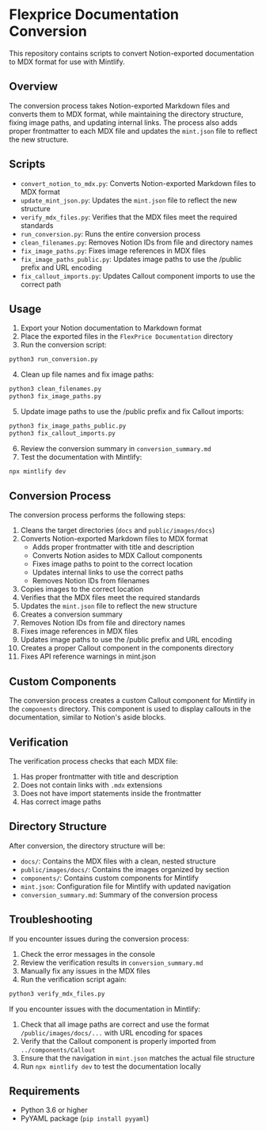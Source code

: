 # Flexprice Documentation Conversion

This repository contains scripts to convert Notion-exported documentation to MDX format for use with Mintlify.

## Overview

The conversion process takes Notion-exported Markdown files and converts them to MDX format, while maintaining the directory structure, fixing image paths, and updating internal links. The process also adds proper frontmatter to each MDX file and updates the `mint.json` file to reflect the new structure.

## Scripts

- `convert_notion_to_mdx.py`: Converts Notion-exported Markdown files to MDX format
- `update_mint_json.py`: Updates the `mint.json` file to reflect the new structure
- `verify_mdx_files.py`: Verifies that the MDX files meet the required standards
- `run_conversion.py`: Runs the entire conversion process
- `clean_filenames.py`: Removes Notion IDs from file and directory names
- `fix_image_paths.py`: Fixes image references in MDX files
- `fix_image_paths_public.py`: Updates image paths to use the /public prefix and URL encoding
- `fix_callout_imports.py`: Updates Callout component imports to use the correct path

## Usage

1. Export your Notion documentation to Markdown format
2. Place the exported files in the `FlexPrice Documentation` directory
3. Run the conversion script:

```bash
python3 run_conversion.py
```

4. Clean up file names and fix image paths:

```bash
python3 clean_filenames.py
python3 fix_image_paths.py
```

5. Update image paths to use the /public prefix and fix Callout imports:

```bash
python3 fix_image_paths_public.py
python3 fix_callout_imports.py
```

6. Review the conversion summary in `conversion_summary.md`
7. Test the documentation with Mintlify:

```bash
npx mintlify dev
```

## Conversion Process

The conversion process performs the following steps:

1. Cleans the target directories (`docs` and `public/images/docs`)
2. Converts Notion-exported Markdown files to MDX format
   - Adds proper frontmatter with title and description
   - Converts Notion asides to MDX Callout components
   - Fixes image paths to point to the correct location
   - Updates internal links to use the correct paths
   - Removes Notion IDs from filenames
3. Copies images to the correct location
4. Verifies that the MDX files meet the required standards
5. Updates the `mint.json` file to reflect the new structure
6. Creates a conversion summary
7. Removes Notion IDs from file and directory names
8. Fixes image references in MDX files
9. Updates image paths to use the /public prefix and URL encoding
10. Creates a proper Callout component in the components directory
11. Fixes API reference warnings in mint.json

## Custom Components

The conversion process creates a custom Callout component for Mintlify in the `components` directory. This component is used to display callouts in the documentation, similar to Notion's aside blocks.

## Verification

The verification process checks that each MDX file:

1. Has proper frontmatter with title and description
2. Does not contain links with `.mdx` extensions
3. Does not have import statements inside the frontmatter
4. Has correct image paths

## Directory Structure

After conversion, the directory structure will be:

- `docs/`: Contains the MDX files with a clean, nested structure
- `public/images/docs/`: Contains the images organized by section
- `components/`: Contains custom components for Mintlify
- `mint.json`: Configuration file for Mintlify with updated navigation
- `conversion_summary.md`: Summary of the conversion process

## Troubleshooting

If you encounter issues during the conversion process:

1. Check the error messages in the console
2. Review the verification results in `conversion_summary.md`
3. Manually fix any issues in the MDX files
4. Run the verification script again:

```bash
python3 verify_mdx_files.py
```

If you encounter issues with the documentation in Mintlify:

1. Check that all image paths are correct and use the format `/public/images/docs/...` with URL encoding for spaces
2. Verify that the Callout component is properly imported from `../components/Callout`
3. Ensure that the navigation in `mint.json` matches the actual file structure
4. Run `npx mintlify dev` to test the documentation locally

## Requirements

- Python 3.6 or higher
- PyYAML package (`pip install pyyaml`)
